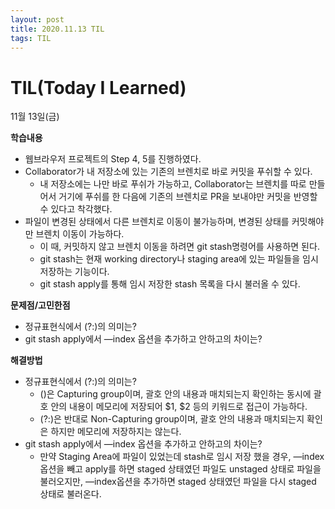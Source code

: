 ```yaml
---
layout: post
title: 2020.11.13 TIL
tags: TIL
---
```

# TIL(Today I Learned)

11월 13일(금)

**학습내용**

- 웹브라우저 프로젝트의 Step 4, 5를 진행하였다.
- Collaborator가 내 저장소에 있는 기존의 브렌치로 바로 커밋을 푸쉬할 수 있다.
    - 내 저장소에는 나만 바로 푸쉬가 가능하고, Collaborator는 브렌치를 따로 만들어서 거기에 푸쉬를 한 다음에 기존의 브렌치로 PR을 보내야만 커밋을 반영할 수 있다고 착각했다.
- 파일이 변경된 상태에서 다른 브렌치로 이동이 불가능하며, 변경된 상태를 커밋해야만 브렌치 이동이 가능하다.
    - 이 때, 커밋하지 않고 브렌치 이동을 하려면 git stash명령어를 사용하면 된다.
    - git stash는 현재 working directory나 staging area에 있는 파일들을 임시 저장하는 기능이다.
    - git stash apply를 통해 임시 저장한 stash 목록을 다시 불러올 수 있다.

**문제점/고민한점**

- 정규표현식에서 (?:)의 의미는?
- git stash apply에서 —index 옵션을 추가하고 안하고의 차이는?

**해결방법**

- 정규표현식에서 (?:)의 의미는?
    - ()은 Capturing group이며, 괄호 안의 내용과 매치되는지 확인하는 동시에 괄호 안의 내용이 메모리에 저장되어 $1, $2 등의 키워드로 접근이 가능하다.
    - (?:)은 반대로 Non-Capturing group이며, 괄호 안의 내용과 매치되는지 확인은 하지만 메모리에 저장하지는 않는다.
- git stash apply에서 —index 옵션을 추가하고 안하고의 차이는?
    - 만약 Staging Area에 파일이 있었는데 stash로 임시 저장 했을 경우, —index 옵션을 빼고 apply를 하면 staged 상태였던 파일도 unstaged 상태로 파일을 불러오지만, —index옵션을 추가하면 staged 상태였던 파일을 다시 staged 상태로 불러온다.
